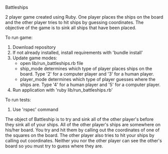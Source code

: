Battleships

2 player game created using Ruby. One player places the ships on the board and the other player tries to hit ships by guessing coordinates. The objective of the game is to sink all ships that have been placed.

To run game:

1. Download repository
2. If not already installed, install requirements with 'bundle install'
3. Update game modes:
   - open lib/run_battleships.rb file
   - ship_mode determines which type of player places ships on the board. Type '2' for a computer player and '3' for a human player.
   - player_mode determines which type of player guesses where the ships are. Type '4' for a human player and '5' for a computer player.
4. Run application with 'ruby lib/run_battleships.rb'

To run tests:

1. Use 'rspec' command



The object of Battleship is to try and sink all of the other player's before they sink all of your ships. All of the other player's ships are somewhere on his/her board.  You try and hit them by calling out the coordinates of one of the squares on the board.  The other player also tries to hit your ships by calling out coordinates.  Neither you nor the other player can see the other's board so you must try to guess where they are.
